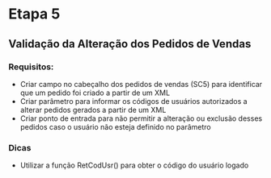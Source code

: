 # Etapa 5

## Validação da Alteração dos Pedidos de Vendas

### Requisitos:

* Criar campo no cabeçalho dos pedidos de vendas (SC5) para identificar que um pedido foi criado a partir de um XML
* Criar parâmetro para informar os códigos de usuários autorizados a alterar pedidos gerados a partir de um XML
* Criar ponto de entrada para não permitir a alteração ou exclusão desses pedidos caso o usuário não esteja definido no parâmetro

### Dicas

* Utilizar a função RetCodUsr() para obter o código do usuário logado